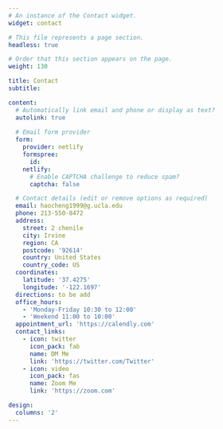 ```yaml
---
# An instance of the Contact widget.
widget: contact

# This file represents a page section.
headless: true

# Order that this section appears on the page.
weight: 130

title: Contact
subtitle:

content:
  # Automatically link email and phone or display as text?
  autolink: true
  
  # Email form provider
  form:
    provider: netlify
    formspree:
      id:
    netlify:
      # Enable CAPTCHA challenge to reduce spam?
      captcha: false

  # Contact details (edit or remove options as required)
  email: haocheng1999@g.ucla.edu
  phone: 213-550-8472
  address:
    street: 2 chenile
    city: Irvine
    region: CA
    postcode: '92614'
    country: United States
    country_code: US
  coordinates:
    latitude: '37.4275'
    longitude: '-122.1697'
  directions: to be add
  office_hours:
    - 'Monday-Friday 10:30 to 12:00'
    - 'Weekend 11:00 to 10:00'
  appointment_url: 'https://calendly.com'
  contact_links:
    - icon: twitter
      icon_pack: fab
      name: DM Me
      link: 'https://twitter.com/Twitter'
    - icon: video
      icon_pack: fas
      name: Zoom Me
      link: 'https://zoom.com'

design:
  columns: '2'
---
```

